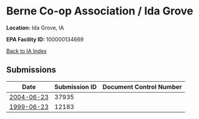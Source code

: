 # Berne Co-op Association / Ida Grove

**Location:** Ida Grove, IA

**EPA Facility ID:** 100000134669

[Back to IA Index](../../index.md)

## Submissions

| Date | Submission ID | Document Control Number |
|------|--------------|-------------------------|
| [2004-06-23](submissions/37935.md) | 37935 |  |
| [1999-06-23](submissions/12183.md) | 12183 |  |
